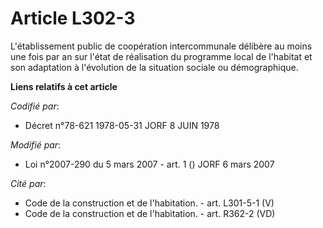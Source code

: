 # Article L302-3

L'établissement public de coopération intercommunale délibère au moins une fois par an sur l'état de réalisation du programme
local de l'habitat et son adaptation à l'évolution de la situation sociale ou démographique.

**Liens relatifs à cet article**

_Codifié par_:

  - Décret n°78-621 1978-05-31 JORF 8 JUIN 1978

_Modifié par_:

  - Loi n°2007-290 du 5 mars 2007 - art. 1 () JORF 6 mars 2007

_Cité par_:

  - Code de la construction et de l'habitation. - art. L301-5-1 (V)
  - Code de la construction et de l'habitation. - art. R362-2 (VD)
